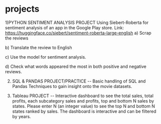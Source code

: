 # projects

1)PYTHON SENTIMENT ANALYSIS PROJECT
Using Siebert-Roberta for sentiment analysis of an app in the Google Play store. Link: https://huggingface.co/siebert/sentiment-roberta-large-english 
a) Scrap the reviews

b) Translate the review to English 

c) Use the model for sentiment analysis.

d) Check what words appeared the most in both positive and negative reviews. 


2) SQL & PANDAS PROJECT/PRACTICE
-- Basic handling of SQL and Pandas Techniques to gain insight onto the movie datasets.

3) Tableau PROJECT
-- Interactive dashboard to see the total sales, total profits, each subcategory sales and profits, top and bottom N sales by states.
   Please enter N (an integer value) to see the top N and bottom N states ranked by sales. 
   The dashboard is interactive and can be filtered by years.

